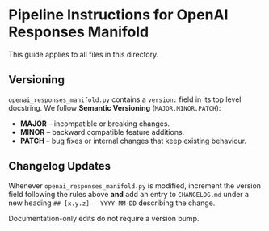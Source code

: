 # Pipeline Instructions for OpenAI Responses Manifold

This guide applies to all files in this directory.

## Versioning

`openai_responses_manifold.py` contains a `version:` field in its top level docstring.
We follow **Semantic Versioning** (`MAJOR.MINOR.PATCH`):

- **MAJOR** – incompatible or breaking changes.
- **MINOR** – backward compatible feature additions.
- **PATCH** – bug fixes or internal changes that keep existing behaviour.

## Changelog Updates

Whenever `openai_responses_manifold.py` is modified, increment the version field
following the rules above **and** add an entry to `CHANGELOG.md` under a new
heading `## [x.y.z] - YYYY-MM-DD` describing the change.

Documentation-only edits do not require a version bump.
